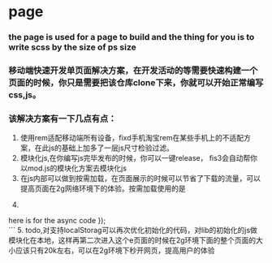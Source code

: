 # page
### the page is used for a page to build and the thing for you is to write scss by the size of ps size<br/>
### 移动端快速开发单页面解决方案，在开发活动的等需要快速构建一个页面的时候，你只是需要把该仓库clone下来，你就可以开始正常编写css,js。
### 该解决方案有一下几点有点：<br/>
1. 使用rem适配移动端所有设备，fixd手机淘宝rem在某些手机上的不适配方案，在此js的基础上加多了一层js尺寸检验过滤。<br/>
2. 模块化js,在你编写js完毕发布的时候，你可以一键release， fis3会自动帮你以mod.js的模块化方案去模块化js<br/>
3. 在js内部可以做到按需加载，在页面展示的时候可以节省了下载的流量，可以提高页面在2g网络环境下的体验。按需加载使用的是
4. ``` require.async([moduleName], function(module){
  here is for the async code
});<br/> ```
5. todo,对支持localStorag可以再次优化初始化的代码，对lib的初始化的js做模块化在本地，这样再第二次进入这个e页面的时候在2g环境下面的整个页面的大小应该只有20k左右，可以在2g环境下秒开网页，提高用户的体验<br/>
